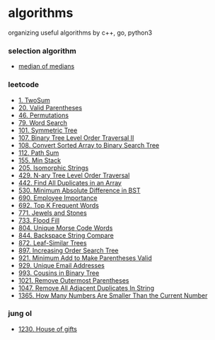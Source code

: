 # algorithms
organizing useful algorithms by c++, go, python3  


### selection algorithm
* [median of medians](https://github.com/solomonovum/algorithms/tree/master/codes/mom)  


### leetcode
* [1. TwoSum](https://github.com/solomonovum/algorithms/blob/master/leetcode/1_TwoSum.go) 
* [20. Valid Parentheses](https://github.com/solomonovum/algorithms/blob/master/leetcode/20_Valid%20Parentheses.py)
* [46. Permutations](https://github.com/solomonovum/algorithms/blob/master/leetcode/46_Permutations.go) 
* [79. Word Search](https://github.com/solomonovum/algorithms/blob/master/leetcode/79_Word%20Search.go) 
* [101. Symmetric Tree](https://github.com/solomonovum/algorithms/blob/master/leetcode/101_Symmetric%20Tree.py)
* [107. Binary Tree Level Order Traversal II](https://github.com/solomonovum/algorithms/blob/master/leetcode/107_Binary%20Tree%20Level%20Order%20Traversal%20II.py)
* [108. Convert Sorted Array to Binary Search Tree](https://github.com/solomonovum/algorithms/blob/master/leetcode/108_Convert%20Sorted%20Array%20to%20Binary%20Search%20Tree.cpp) 
* [112. Path Sum](https://github.com/solomonovum/algorithms/blob/master/leetcode/112_Path%20Sum.py) 
* [155. Min Stack](https://github.com/solomonovum/algorithms/blob/master/leetcode/155_Min%20Stack.py)
* [205. Isomorphic Strings](https://github.com/solomonovum/algorithms/blob/master/leetcode/205_Isomorphic%20Strings.go) 
* [429. N-ary Tree Level Order Traversal](https://github.com/solomonovum/algorithms/blob/master/leetcode/429_N-ary%20Tree%20Level%20Order%20Traversal.cpp) 
* [442. Find All Duplicates in an Array](https://github.com/solomonovum/algorithms/blob/master/leetcode/442_Find%20All%20Duplicates%20in%20an%20Array.go) 
* [530. Minimum Absolute Difference in BST](https://github.com/solomonovum/algorithms/blob/master/leetcode/429_N-ary%20Tree%20Level%20Order%20Traversal.cpp) 
* [690. Employee Importance](https://github.com/solomonovum/algorithms/blob/master/leetcode/690_Employee%20Importance) 
* [692. Top K Frequent Words](https://github.com/solomonovum/algorithms/blob/master/leetcode/692_Top%20K%20Frequent%20Words.go) 
* [771. Jewels and Stones](https://github.com/solomonovum/algorithms/blob/master/leetcode/771_Jewels%20and%20Stones.go)
* [733. Flood Fill](https://github.com/solomonovum/algorithms/blob/master/leetcode/733_Flood%20Fill.py)
* [804. Unique Morse Code Words](https://github.com/solomonovum/algorithms/blob/master/leetcode/804_Unique%20Morse%20Code%20Words.py)
* [844. Backspace String Compare](https://github.com/solomonovum/algorithms/blob/master/leetcode/844_Backspace%20String%20Compare.py)
* [872. Leaf-Similar Trees](https://github.com/solomonovum/algorithms/blob/master/leetcode/872_Leaf-Similar%20Trees.py)
* [897. Increasing Order Search Tree](https://github.com/solomonovum/algorithms/blob/master/leetcode/897_Increasing%20Order%20Search%20Tree.py)
* [921. Minimum Add to Make Parentheses Valid](https://github.com/solomonovum/algorithms/blob/master/leetcode/921_Minimum%20Add%20to%20Make%20Parentheses%20Valid.go) 
* [929. Unique Email Addresses](https://github.com/solomonovum/algorithms/blob/master/leetcode/929_Unique%20Email%20Addresses.go) 
* [993. Cousins in Binary Tree](https://github.com/solomonovum/algorithms/blob/master/leetcode/993_Cousins%20in%20Binary%20Tree.go) 
* [1021. Remove Outermost Parentheses](https://github.com/solomonovum/algorithms/blob/master/leetcode/1021_Remove%20Outermost%20Parentheses.py) 
* [1047. Remove All Adjacent Duplicates In String](https://github.com/solomonovum/algorithms/blob/master/leetcode/1047.%20Remove%20All%20Adjacent%20Duplicates%20In%20String.py)
* [1365. How Many Numbers Are Smaller Than the Current Number
](https://github.com/solomonovum/algorithms/blob/master/leetcode/1365_How%20Many%20Numbers%20Are%20Smaller%20Than%20the%20Current%20Number.py)


### jung ol
* [1230. House of gifts](https://github.com/solomonovum/algorithms/blob/master/JO/1230%20:%20House%20of%20gifts.cpp)
